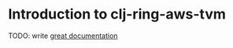 # Introduction to clj-ring-aws-tvm

TODO: write [great documentation](http://jacobian.org/writing/great-documentation/what-to-write/)
